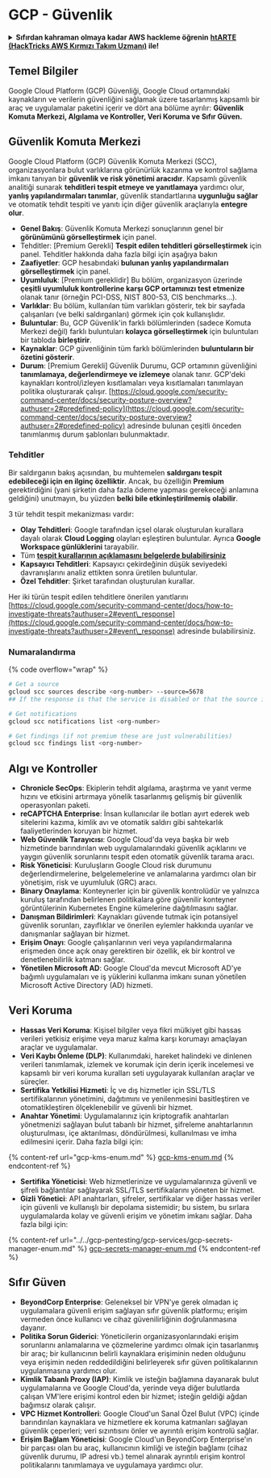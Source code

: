 # GCP - Güvenlik

<details>

<summary><strong>Sıfırdan kahraman olmaya kadar AWS hackleme öğrenin</strong> <a href="https://training.hacktricks.xyz/courses/arte"><strong>htARTE (HackTricks AWS Kırmızı Takım Uzmanı)</strong></a><strong> ile!</strong></summary>

HackTricks'ı desteklemenin diğer yolları:

* **Şirketinizi HackTricks'te reklamınızı görmek istiyorsanız** veya **HackTricks'i PDF olarak indirmek istiyorsanız** [**ABONELİK PLANLARI**]'na (https://github.com/sponsors/carlospolop) göz atın!
* [**Resmi PEASS & HackTricks ürünleri**](https://peass.creator-spring.com) edinin
* [**PEASS Ailesi**]'ni (https://opensea.io/collection/the-peass-family) keşfedin, özel [**NFT'lerimiz**]'i (https://opensea.io/collection/the-peass-family) içeren koleksiyonumuzu
* **💬 [Discord grubuna](https://discord.gg/hRep4RUj7f) katılın veya [telegram grubuna](https://t.me/peass) katılın veya bizi Twitter'da** 🐦 [**@hacktricks\_live**](https://twitter.com/hacktricks\_live)** takip edin.**
* **Hacking püf noktalarınızı göndererek HackTricks** (https://github.com/carlospolop/hacktricks) ve [**HackTricks Cloud**](https://github.com/carlospolop/hacktricks-cloud) github depolarına PR'lar göndererek paylaşın.

</details>

## Temel Bilgiler

Google Cloud Platform (GCP) Güvenliği, Google Cloud ortamındaki kaynakların ve verilerin güvenliğini sağlamak üzere tasarlanmış kapsamlı bir araç ve uygulamalar paketini içerir ve dört ana bölüme ayrılır: **Güvenlik Komuta Merkezi, Algılama ve Kontroller, Veri Koruma ve Sıfır Güven.**

## **Güvenlik Komuta Merkezi**

Google Cloud Platform (GCP) Güvenlik Komuta Merkezi (SCC), organizasyonlara bulut varlıklarına görünürlük kazanma ve kontrol sağlama imkanı tanıyan bir **güvenlik ve risk yönetimi aracıdır**. Kapsamlı güvenlik analitiği sunarak **tehditleri tespit etmeye ve yanıtlamaya** yardımcı olur, **yanlış yapılandırmaları tanımlar**, güvenlik standartlarına **uygunluğu sağlar** ve otomatik tehdit tespiti ve yanıtı için diğer güvenlik araçlarıyla **entegre olur**.

* **Genel Bakış**: Güvenlik Komuta Merkezi sonuçlarının genel bir **görünümünü görselleştirmek** için panel.
* Tehditler: \[Premium Gerekli] **Tespit edilen tehditleri görselleştirmek** için panel. Tehditler hakkında daha fazla bilgi için aşağıya bakın
* **Zaafiyetler**: GCP hesabındaki **bulunan yanlış yapılandırmaları görselleştirmek** için panel.
* **Uyumluluk**: \[Premium gereklidir] Bu bölüm, organizasyon üzerinde **çeşitli uyumluluk kontrollerine karşı GCP ortamınızı test etmenize** olanak tanır (örneğin PCI-DSS, NIST 800-53, CIS benchmarks...).
* **Varlıklar**: Bu bölüm, kullanılan tüm varlıkları gösterir, tek bir sayfada çalışanları (ve belki saldırganları) görmek için çok kullanışlıdır.
* **Buluntular**: Bu, GCP Güvenlik'in farklı bölümlerinden (sadece Komuta Merkezi değil) farklı buluntuları **kolayca görselleştirmek** için buluntuları bir tabloda **birleştirir**.
* **Kaynaklar**: GCP güvenliğinin tüm farklı bölümlerinden **buluntuların bir özetini gösterir**.
* **Durum**: \[Premium Gerekli] Güvenlik Durumu, GCP ortamının güvenliğini **tanımlamaya, değerlendirmeye ve izlemeye** olanak tanır. GCP'deki kaynakları kontrol/izleyen kısıtlamaları veya kısıtlamaları tanımlayan politika oluşturarak çalışır. [https://cloud.google.com/security-command-center/docs/security-posture-overview?authuser=2#predefined-policy](https://cloud.google.com/security-command-center/docs/security-posture-overview?authuser=2#predefined-policy) adresinde bulunan çeşitli önceden tanımlanmış durum şablonları bulunmaktadır.

### **Tehditler**

Bir saldırganın bakış açısından, bu muhtemelen **saldırganı tespit edebileceği için en ilginç özelliktir**. Ancak, bu özelliğin **Premium** gerektirdiğini (yani şirketin daha fazla ödeme yapması gerekeceği anlamına geldiğini) unutmayın, bu yüzden **belki bile etkinleştirilmemiş olabilir**.&#x20;

3 tür tehdit tespit mekanizması vardır:

* **Olay Tehditleri**: Google tarafından içsel olarak oluşturulan kurallara dayalı olarak **Cloud Logging** olayları eşleştiren buluntular. Ayrıca **Google Workspace günlüklerini** tarayabilir.
* Tüm [**tespit kurallarının açıklamasını belgelerde bulabilirsiniz**](https://cloud.google.com/security-command-center/docs/concepts-event-threat-detection-overview?authuser=2#how\_works)
* **Kapsayıcı Tehditleri**: Kapsayıcı çekirdeğinin düşük seviyedeki davranışlarını analiz ettikten sonra üretilen buluntular.
* **Özel Tehditler**: Şirket tarafından oluşturulan kurallar.

Her iki türün tespit edilen tehditlere önerilen yanıtlarını [https://cloud.google.com/security-command-center/docs/how-to-investigate-threats?authuser=2#event\_response](https://cloud.google.com/security-command-center/docs/how-to-investigate-threats?authuser=2#event\_response) adresinde bulabilirsiniz.

### Numaralandırma

{% code overflow="wrap" %}
```bash
# Get a source
gcloud scc sources describe <org-number> --source=5678
## If the response is that the service is disabled or that the source is not found, then, it isn't enabled

# Get notifications
gcloud scc notifications list <org-number>

# Get findings (if not premium these are just vulnerabilities)
gcloud scc findings list <org-number>
```
## Algı ve Kontroller

* **Chronicle SecOps**: Ekiplerin tehdit algılama, araştırma ve yanıt verme hızını ve etkisini artırmaya yönelik tasarlanmış gelişmiş bir güvenlik operasyonları paketi.
* **reCAPTCHA Enterprise**: İnsan kullanıcılar ile botları ayırt ederek web sitelerini kazıma, kimlik avı ve otomatik saldırı gibi sahtekarlık faaliyetlerinden koruyan bir hizmet.
* **Web Güvenlik Tarayıcısı**: Google Cloud'da veya başka bir web hizmetinde barındırılan web uygulamalarındaki güvenlik açıklarını ve yaygın güvenlik sorunlarını tespit eden otomatik güvenlik tarama aracı.
* **Risk Yöneticisi**: Kuruluşların Google Cloud risk durumunu değerlendirmelerine, belgelemelerine ve anlamalarına yardımcı olan bir yönetişim, risk ve uyumluluk (GRC) aracı.
* **Binary Onaylama**: Konteynerler için bir güvenlik kontrolüdür ve yalnızca kuruluş tarafından belirlenen politikalara göre güvenilir konteyner görüntülerinin Kubernetes Engine kümelerine dağıtılmasını sağlar.
* **Danışman Bildirimleri**: Kaynakları güvende tutmak için potansiyel güvenlik sorunları, zayıflıklar ve önerilen eylemler hakkında uyarılar ve danışmanlar sağlayan bir hizmet.
* **Erişim Onayı**: Google çalışanlarının veri veya yapılandırmalarına erişmeden önce açık onay gerektiren bir özellik, ek bir kontrol ve denetlenebilirlik katmanı sağlar.
* **Yönetilen Microsoft AD**: Google Cloud'da mevcut Microsoft AD'ye bağımlı uygulamaları ve iş yüklerini kullanma imkanı sunan yönetilen Microsoft Active Directory (AD) hizmeti.

## Veri Koruma

* **Hassas Veri Koruma**: Kişisel bilgiler veya fikri mülkiyet gibi hassas verileri yetkisiz erişime veya maruz kalma karşı korumayı amaçlayan araçlar ve uygulamalar.
* **Veri Kaybı Önleme (DLP)**: Kullanımdaki, hareket halindeki ve dinlenen verileri tanımlamak, izlemek ve korumak için derin içerik incelemesi ve kapsamlı bir veri koruma kuralları seti uygulayarak kullanılan araçlar ve süreçler.
* **Sertifika Yetkilisi Hizmeti**: İç ve dış hizmetler için SSL/TLS sertifikalarının yönetimini, dağıtımını ve yenilenmesini basitleştiren ve otomatikleştiren ölçeklenebilir ve güvenli bir hizmet.
* **Anahtar Yönetimi**: Uygulamalarınız için kriptografik anahtarları yönetmenizi sağlayan bulut tabanlı bir hizmet, şifreleme anahtarlarının oluşturulması, içe aktarılması, döndürülmesi, kullanılması ve imha edilmesini içerir. Daha fazla bilgi için:

{% content-ref url="gcp-kms-enum.md" %}
[gcp-kms-enum.md](gcp-kms-enum.md)
{% endcontent-ref %}

* **Sertifika Yöneticisi**: Web hizmetlerinize ve uygulamalarınıza güvenli ve şifreli bağlantılar sağlayarak SSL/TLS sertifikalarını yöneten bir hizmet.
* **Gizli Yönetici**: API anahtarları, şifreler, sertifikalar ve diğer hassas veriler için güvenli ve kullanışlı bir depolama sistemidir; bu sistem, bu sırlara uygulamalarda kolay ve güvenli erişim ve yönetim imkanı sağlar. Daha fazla bilgi için:

{% content-ref url="../../gcp-pentesting/gcp-services/gcp-secrets-manager-enum.md" %}
[gcp-secrets-manager-enum.md](../../gcp-pentesting/gcp-services/gcp-secrets-manager-enum.md)
{% endcontent-ref %}

## Sıfır Güven

* **BeyondCorp Enterprise**: Geleneksel bir VPN'ye gerek olmadan iç uygulamalara güvenli erişim sağlayan sıfır güvenlik platformu; erişim vermeden önce kullanıcı ve cihaz güvenilirliğinin doğrulanmasına dayanır.
* **Politika Sorun Giderici**: Yöneticilerin organizasyonlarındaki erişim sorunlarını anlamalarına ve çözmelerine yardımcı olmak için tasarlanmış bir araç; bir kullanıcının belirli kaynaklara erişiminin neden olduğunu veya erişimin neden reddedildiğini belirleyerek sıfır güven politikalarının uygulanmasına yardımcı olur.
* **Kimlik Tabanlı Proxy (IAP)**: Kimlik ve isteğin bağlamına dayanarak bulut uygulamalarına ve Google Cloud'da, yerinde veya diğer bulutlarda çalışan VM'lere erişimi kontrol eden bir hizmet; isteğin geldiği ağdan bağımsız olarak çalışır.
* **VPC Hizmet Kontrolleri**: Google Cloud'un Sanal Özel Bulut (VPC) içinde barındırılan kaynaklara ve hizmetlere ek koruma katmanları sağlayan güvenlik çeperleri; veri sızıntısını önler ve ayrıntılı erişim kontrolü sağlar.
* **Erişim Bağlam Yöneticisi**: Google Cloud'un BeyondCorp Enterprise'ın bir parçası olan bu araç, kullanıcının kimliği ve isteğin bağlamı (cihaz güvenlik durumu, IP adresi vb.) temel alınarak ayrıntılı erişim kontrol politikalarını tanımlamaya ve uygulamaya yardımcı olur.
